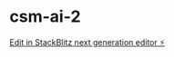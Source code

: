 # csm-ai-2

[Edit in StackBlitz next generation editor ⚡️](https://stackblitz.com/~/github.com/complexsimplcitymedia/csm-ai-2)
